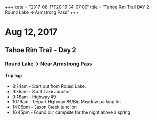 +++
date = "2017-08-17T20:19:34-07:00"
title = "Tahoe Rim Trail DAY 2 - Round Lake -> Armstrong Pass"
+++
# Aug 12, 2017
## Tahoe Rim Trail - Day 2
### Round Lake -> Near Armstrong Pass

#### Trip log:

* 8:24am - Start out from Round Lake.
* 9:36am - Scott Lake Junction
* 9:48am - Highway 89
* 10:19am - Depart Highway 89/Big Meadow parking lot
* 14:06pm - Saxon Creek junction
* 16:45pm - Found our campsite for the night above a spring
